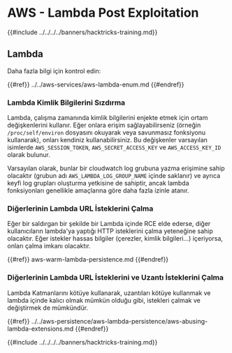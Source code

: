 # AWS - Lambda Post Exploitation

{{#include ../../../../banners/hacktricks-training.md}}

## Lambda

Daha fazla bilgi için kontrol edin:

{{#ref}}
../../aws-services/aws-lambda-enum.md
{{#endref}}

### Lambda Kimlik Bilgilerini Sızdırma

Lambda, çalışma zamanında kimlik bilgilerini enjekte etmek için ortam değişkenlerini kullanır. Eğer onlara erişim sağlayabilirseniz (örneğin `/proc/self/environ` dosyasını okuyarak veya savunmasız fonksiyonu kullanarak), onları kendiniz kullanabilirsiniz. Bu değişkenler varsayılan isimlerde `AWS_SESSION_TOKEN`, `AWS_SECRET_ACCESS_KEY` ve `AWS_ACCESS_KEY_ID` olarak bulunur.

Varsayılan olarak, bunlar bir cloudwatch log grubuna yazma erişimine sahip olacaktır (grubun adı `AWS_LAMBDA_LOG_GROUP_NAME` içinde saklanır) ve ayrıca keyfi log grupları oluşturma yetkisine de sahiptir, ancak lambda fonksiyonları genellikle amaçlarına göre daha fazla izinle atanır.

### Diğerlerinin Lambda URL İsteklerini Çalma

Eğer bir saldırgan bir şekilde bir Lambda içinde RCE elde ederse, diğer kullanıcıların lambda'ya yaptığı HTTP isteklerini çalma yeteneğine sahip olacaktır. Eğer istekler hassas bilgiler (çerezler, kimlik bilgileri...) içeriyorsa, onları çalma imkanı olacaktır.

{{#ref}}
aws-warm-lambda-persistence.md
{{#endref}}

### Diğerlerinin Lambda URL İsteklerini ve Uzantı İsteklerini Çalma

Lambda Katmanlarını kötüye kullanarak, uzantıları kötüye kullanmak ve lambda içinde kalıcı olmak mümkün olduğu gibi, istekleri çalmak ve değiştirmek de mümkündür.

{{#ref}}
../../aws-persistence/aws-lambda-persistence/aws-abusing-lambda-extensions.md
{{#endref}}

{{#include ../../../../banners/hacktricks-training.md}}
